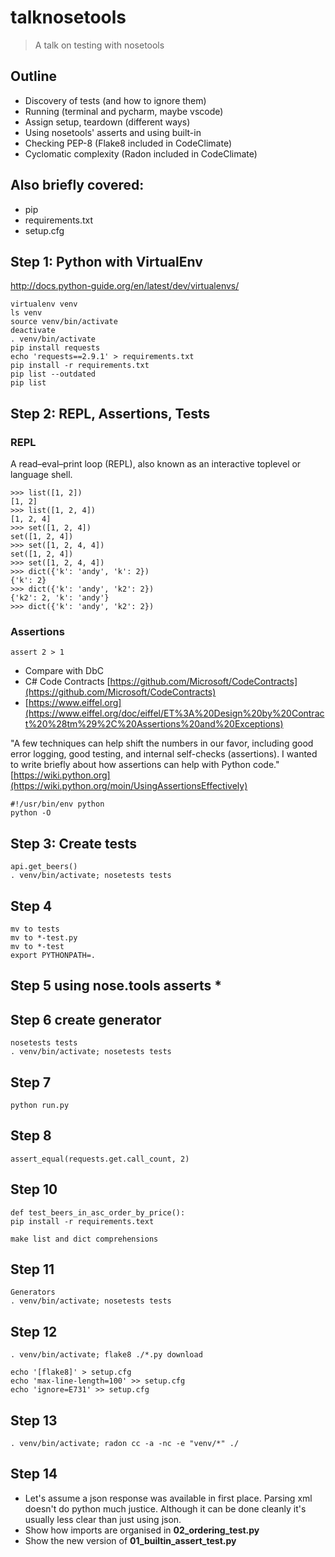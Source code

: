 # talknosetools
> A talk on testing with nosetools

## Outline

+ Discovery of tests (and how to ignore them)
+ Running (terminal and pycharm, maybe vscode)
+ Assign setup, teardown (different ways)
+ Using nosetools' asserts and using built-in
+ Checking PEP-8 (Flake8 included in CodeClimate)
+ Cyclomatic complexity (Radon included in CodeClimate)

## Also briefly covered:
+ pip
+ requirements.txt
+ setup.cfg

## Step 1: Python with VirtualEnv
http://docs.python-guide.org/en/latest/dev/virtualenvs/

    virtualenv venv
    ls venv
    source venv/bin/activate
    deactivate
    . venv/bin/activate
    pip install requests
    echo 'requests==2.9.1' > requirements.txt
    pip install -r requirements.txt
    pip list --outdated
    pip list

## Step 2: REPL, Assertions, Tests

### REPL
A read–eval–print loop (REPL), also known as an interactive toplevel or language shell.

    >>> list([1, 2])
    [1, 2]
    >>> list([1, 2, 4])
    [1, 2, 4]
    >>> set([1, 2, 4])
    set([1, 2, 4])
    >>> set([1, 2, 4, 4])
    set([1, 2, 4])
    >>> set([1, 2, 4, 4])
    >>> dict({'k': 'andy', 'k': 2})
    {'k': 2}
    >>> dict({'k': 'andy', 'k2': 2})
    {'k2': 2, 'k': 'andy'}
    >>> dict({'k': 'andy', 'k2': 2})

### Assertions

    assert 2 > 1

+ Compare with DbC
+ C# Code Contracts [https://github.com/Microsoft/CodeContracts](https://github.com/Microsoft/CodeContracts)
+ [https://www.eiffel.org](https://www.eiffel.org/doc/eiffel/ET%3A%20Design%20by%20Contract%20%28tm%29%2C%20Assertions%20and%20Exceptions)

"A few techniques can help shift the numbers in our favor, including good error logging, good testing, and internal self-checks (assertions). I wanted to write briefly about how assertions can help with Python code."
[https://wiki.python.org](https://wiki.python.org/moin/UsingAssertionsEffectively)

    #!/usr/bin/env python
    python -O

## Step 3: Create tests
    api.get_beers()
    . venv/bin/activate; nosetests tests


## Step 4

    mv to tests
    mv to *-test.py
    mv to *-test
    export PYTHONPATH=.


## Step 5 using nose.tools asserts *


## Step 6 create generator

    nosetests tests
    . venv/bin/activate; nosetests tests


## Step 7

    python run.py

## Step 8

    assert_equal(requests.get.call_count, 2)

## Step 10

    def test_beers_in_asc_order_by_price():
    pip install -r requirements.text

    make list and dict comprehensions

## Step 11
    Generators
    . venv/bin/activate; nosetests tests


## Step 12

    . venv/bin/activate; flake8 ./*.py download

    echo '[flake8]' > setup.cfg
    echo 'max-line-length=100' >> setup.cfg
    echo 'ignore=E731' >> setup.cfg

## Step 13

    . venv/bin/activate; radon cc -a -nc -e "venv/*" ./


## Step 14
+ Let's assume a json response was available in first place. Parsing xml doesn't do python much
justice. Although it can be done cleanly it's usually less clear than just using json.
+ Show how imports are organised in __02_ordering_test.py__
+ Show the new version of __01_builtin_assert_test.py__
